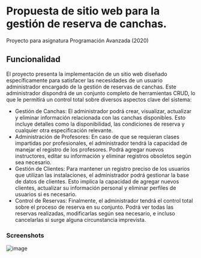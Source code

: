 # Propuesta de sitio web para la gestión de reserva de canchas.
Proyecto para asignatura Programación Avanzada (2020)

## Funcionalidad
El proyecto presenta la implementación de un sitio web diseñado específicamente para satisfacer las necesidades
de un usuario administrador encargado de la gestión de reservas de canchas. Este administrador dispondrá de un
conjunto completo de herramientas CRUD, lo que le permitirá un control total sobre diversos aspectos clave del sistema:

- Gestión de Canchas: El administrador podrá crear, visualizar, actualizar y eliminar información relacionada con las canchas disponibles. Esto incluye detalles como la disponibilidad, las condiciones de reserva y cualquier otra especificación relevante.
- Administración de Profesores: En caso de que se requieran clases impartidas por profesionales, el administrador tendrá la capacidad de manejar el registro de los profesores. Podrá agregar nuevos instructores, editar su información y eliminar registros obsoletos según sea necesario.
- Gestión de Clientes: Para mantener un registro preciso de los usuarios que utilizan las instalaciones, el administrador podrá gestionar la base de datos de clientes. Esto implica la capacidad de agregar nuevos clientes, actualizar su información personal y eliminar perfiles de usuarios si es necesario.
- Control de Reservas: Finalmente, el administrador tendrá el control total sobre el proceso de reserva en su conjunto. Podrá ver todas las reservas realizadas, modificarlas según sea necesario, e incluso cancelarlas si surge alguna circunstancia imprevista.

### Screenshots
![image](https://github.com/sroachc/Reservas/assets/71527904/b7ef8b8d-3072-4694-b50b-aebc41af3f25)

